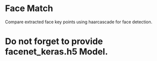 # Face Match
Compare extracted face key points using haarcascade for face detection.
# Do not forget to provide facenet_keras.h5 Model.
